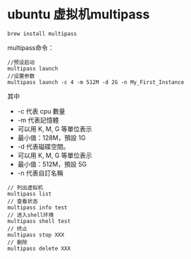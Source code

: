 # ubuntu 虚拟机multipass
```
brew install multipass
```
multipass命令：
```
//预设启动
multipass launch
//设置参数
multipass launch -c 4 -m 512M -d 2G -n My_First_Instance
```
其中
- -c 代表 cpu 數量
- -m 代表記憶體
- 可以用 K, M, G 等單位表示
- 最小值：128M，預設 1G
- -d 代表磁碟空間。
- 可以用 K, M, G 等單位表示
- 最小值：512M，預設 5G
- -n 代表自訂名稱

```
// 列出虚拟机
multipass list
// 查看状态
multipass info test
// 进入shell环境
multipass shell test
// 终止
multipass stop XXX
// 删除
multipass delete XXX
```